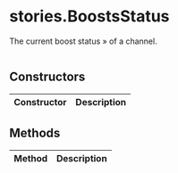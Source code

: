 # stories.BoostsStatus
The current boost status » of a channel.

```

```

## Constructors
| Constructor | Description |
| ---- | ----------- |


## Methods
| Method | Description |
| ---- | ----------- |


